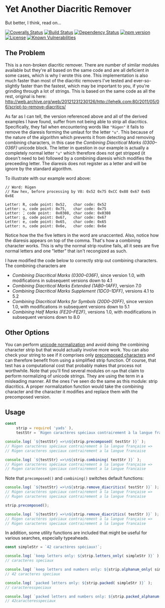 Yet Another Diacritic Remover
=============================
But better, I think, read on... 

[![Coveralls Status][coveralls-image]][coveralls-url] [![Build Status][travis-image]][travis-url]  [![Dependency Status][depstat-image]][depstat-url] [![npm version][npm-image]][npm-url] [![License][license-image]][license-url] [![Known Vulnerabilities][snyk-image]][snyk-url]

## The Problem

This is a non-broken diacritic remover. There are number of similar modules available but they're all based on the same code
and are all deficient in some cases, which is why I wrote this one. This implementation is also much faster than most 
of the diacritic removers I've tested and ever-so-slightly faster than the fastest, which may be important to you, if
you're grinding through a lot of strings. This is based on the same code as all the rest, original is here:
http://web.archive.org/web/20121231230126/http://lehelk.com:80/2011/05/06/script-to-remove-diacritics/

As far as I can tell, the version referenced above and all of the derived examples I have found, suffer from
not being able to strip all diacritics. Specifically, they fail when encountering words like `"Rügen"` it
fails to remove the diaresis forming the umlaut for the letter `"u"`. This because of the nature of the
algorithm which prevents it from detecting and removing combining characters, in this case the
_Combining Diacritical Marks (0300–036F)_ unicode block. The letter in question in our example is actually
a completely normal letter `"u"` which therefore does not get stripped (it doesn't need to be) followed by
a combining diaresis which modifies the preceeding letter. The diaresis does not register as a letter and will
be ignore by the standard algorithm. 

To illustrate with our example word above:

    // Word: Rügen
    // Raw hex, before processing by V8: 0x52 0x75 0xCC 0x88 0x67 0x65 0x6E
    
    Letter: R, code point: 0x52,   char code: 0x52
    Letter: u, code point: 0x75,   char code: 0x75
    Letter: ̈, code point:  0x0308, char code: 0x0308
    Letter: g, code point: 0x67,   char code: 0x67
    Letter: e, code point: 0x65,   char code: 0x65
    Letter: n, code point: 0x6e,   char code: 0x6e

Notice how the the five letters in the word are unaccented. Also, notice how the diaresis appears on top of the comma.
That's how a combining character works. This is why the normal strip routine fails, all it sees are five normal
letters and one "letter" that isn't recongized as such.

I have modified the code below to correctly strip out combining characters. The combining characters are

* _Combining Diacritical Marks (0300–036F)_, since version 1.0, with modifications in subsequent versions down to 4.1
* _Combining Diacritical Marks Extended (1AB0–1AFF)_, version 7.0
* _Combining Diacritical Marks Supplement (1DC0–1DFF)_, versions 4.1 to 5.2
* _Combining Diacritical Marks for Symbols (20D0–20FF)_, since version 1.0, with modifications in subsequent versions down to 5.1
* _Combining Half Marks (FE20–FE2F)_, versions 1.0, with modifications in subsequent versions down to 8.0

## Other Options

You can perform [unicode normalization](https://en.wikipedia.org/wiki/Unicode_equivalence#Normalization) and avoid
doing the combining character strip but that would actually involve more work. You can also check your string to see if it
comprises only [precomposed characters](https://en.wikipedia.org/wiki/Precomposed_character) and can therefore benefit from
using a simplified strip function. Of course, that test has a computational cost that probably makes that process not
worthwhile. Note that you'll find several modules on `npm` that claim to perform normalizing of unicode strings. They are 
using the term in a misleading manner. All the ones I've seen do the same as this module: strip diacritics. A proper 
normalization function would take the combining character and the character it modifies and replace them with the 
precomposed version.

## Usage

```js
const
     strip = require( 'yads' ),
     testStr = `Rügen caractères spéciaux contrairement à la langue française`;

console.log( `${testStr} =>\n${strip.precomposed( testStr )}` );
// Rügen caractères spéciaux contrairement à la langue française =>
// Rügen caracteres speciaux contrairement a la langue francaise

console.log( `${testStr} =>\n${strip.combining( testStr )}` );
// Rügen caractères spéciaux contrairement à la langue française =>
// Rugen caracteres speciaux contrairement a la langue francaise
```
Note that `precomposed()` and `combining()` switches default functions:
```js
console.log( `${testStr} =>\n${strip.remove_diacritics( testStr )}` );
// Rügen caractères spéciaux contrairement à la langue française =>
// Rugen caracteres speciaux contrairement a la langue francaise

strip.precomposed();

console.log( `${testStr} =>\n${strip.remove_diacritics( testStr )}` );
// Rügen caractères spéciaux contrairement à la langue française =>
// Rügen caracteres speciaux contrairement a la langue francaise
```
In addition, some utility functions are included that might be useful for various searches, especially typeaheads.
```js
const simpleStr = `42 caractères spéciaux!`;

console.log( `keep letters only: ${strip.letters_only( simpleStr )}` );
// caracteres speciaux

console.log( `keep letters and numbers only: ${strip.alphanum_only( simpleStr )}` );
// 42 caracteres speciaux

console.log( `packed letters only: ${strip.packed( simpleStr )}` );
// caracteresspeciaux

console.log( `packed letters and numbers only: ${strip.packed_alphanum( simpleStr )}` );
// 42caracteresspeciaux
```

[coveralls-image]: https://coveralls.io/repos/github/julianjensen/yads/badge.svg?branch=master
[coveralls-url]: https://coveralls.io/github/julianjensen/yads?branch=master

[travis-url]: https://travis-ci.org/julianjensen/yads
[travis-image]: http://img.shields.io/travis/julianjensen/yads.svg

[depstat-url]: https://gemnasium.com/github.com/julianjensen/yads
[depstat-image]: https://gemnasium.com/badges/github.com/julianjensen/yads.svg

[npm-url]: https://badge.fury.io/js/yads
[npm-image]: https://badge.fury.io/js/yads.svg

[license-url]: https://github.com/julianjensen/yads/blob/master/LICENSE
[license-image]: https://img.shields.io/badge/license-MIT-brightgreen.svg

[snyk-url]: https://snyk.io/test/github/julianjensen/yads
[snyk-image]: https://snyk.io/test/github/julianjensen/yads/badge.svg

